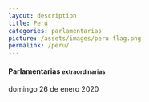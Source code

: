 ```yaml
---
layout: description
title: Perú
categories: parlamentarias
picture: /assets/images/peru-flag.png
permalink: /peru/
---
```


<div class="card my-4">
    <div class="card-body">
        <h4 class="card-title font-weight-bold">Parlamentarias <small>extraordinarias</small></h4>
        <p class="card-text"><i class="fas fa-calendar-day mr-2"></i>domingo 26 de enero 2020</p>
    </div>
</div>